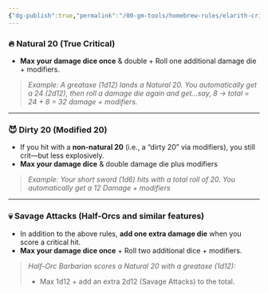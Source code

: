 ```yaml
---
{"dg-publish":true,"permalink":"/00-gm-tools/homebrew-rules/elarith-critical-hits/"}
---
```


### 🔥 **Natural 20 (True Critical)**

- **Max your damage dice once** & double + Roll one additional damage die + modifiers.

> _Example: A greataxe (1d12) lands a Natural 20. You automatically get a 24 (2d12), then roll a damage die again and get…say, 8 → total = 24 + 8 = 32 damage + modifiers._

---

### 😈 **Dirty 20 (Modified 20)**

- If you hit with a **non-natural 20** (i.e., a “dirty 20” via modifiers), you still crit—but less explosively.
- **Max your damage dice** & double damage die plus modifiers

> _Example: Your short sword (1d6) hits with a total roll of 20. You automatically get a 12 Damage + modifiers_

---

### 💀 **Savage Attacks (Half-Orcs and similar features)**

- In addition to the above rules, **add one extra damage die** when you score a critical hit.
- **Max your damage dice once** + Roll two additional dice + modifiers.

> _Half-Orc Barbarian scores a Natural 20 with a greataxe (1d12):_
> 
> - Max 1d12 + add an extra 2d12 (Savage Attacks) to the total.
>